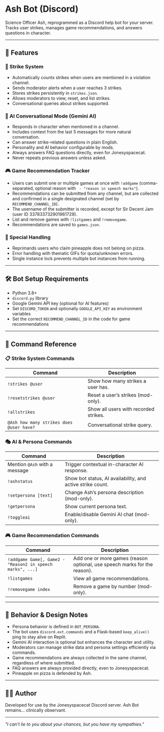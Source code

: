# Ash Bot (Discord)

Science Officer Ash, reprogrammed as a Discord help bot for your server. Tracks user strikes, manages game recommendations, and answers questions in character.

---

## 🚀 Features

### 🎯 Strike System
- Automatically counts strikes when users are mentioned in a violation channel.
- Sends moderator alerts when a user reaches 3 strikes.
- Stores strikes persistently in `strikes.json`.
- Allows moderators to view, reset, and list strikes.
- Conversational queries about strikes supported.

### 🧠 AI Conversational Mode (Gemini AI)
- Responds in character when mentioned in a channel.
- Includes context from the last 5 messages for more natural conversation.
- Can answer strike-related questions in plain English.
- Personality and AI behavior configurable by mods.
- Always answers FAQ questions directly, even for Jonesyspacecat.
- Never repeats previous answers unless asked.

### 🎮 Game Recommendation Tracker
- Users can submit one or multiple games at once with `!addgame` (comma-separated, optional reason with ` - "reason in speech marks"`).
- Recommendations can be submitted from any channel, but are collected and confirmed in a single designated channel (set by `RECOMMEND_CHANNEL_ID`).
- The username of the submitter is recorded, except for Sir Decent Jam (user ID 337833732901961729).
- List and remove games with `!listgames` and `!removegame`.
- Recommendations are saved to `games.json`.

### 🍍 Special Handling
- Reprimands users who claim pineapple does not belong on pizza.
- Error handling with thematic GIFs for quota/unknown errors.
- Single instance lock prevents multiple bot instances from running.

---

## 🛠️ Bot Setup Requirements
- Python 3.8+
- `discord.py` library
- Google Gemini API key (optional for AI features)
- Set `DISCORD_TOKEN` and optionally `GOOGLE_API_KEY` as environment variables
- Set the correct `RECOMMEND_CHANNEL_ID` in the code for game recommendations

---

## 📜 Command Reference

### 📋 Strike System Commands
| Command | Description |
|--------|-------------|
| `!strikes @user` | Show how many strikes a user has. |
| `!resetstrikes @user` | Reset a user’s strikes (mod-only). |
| `!allstrikes` | Show all users with recorded strikes. |
| `@Ash how many strikes does @user have?` | Conversational strike query. |

### 🎭 AI & Persona Commands
| Command | Description |
|--------|-------------|
| Mention `@Ash` with a message | Trigger contextual in-character AI response. |
| `!ashstatus` | Show bot status, AI availability, and active strike count. |
| `!setpersona [text]` | Change Ash’s persona description (mod-only). |
| `!getpersona` | Show current persona text. |
| `!toggleai` | Enable/disable Gemini AI chat (mod-only). |

### 🎮 Game Recommendation Commands
| Command | Description |
|--------|-------------|
| `!addgame Game[, Game2 - "Reason2 in speech marks", ...]` | Add one or more games (reason optional, use speech marks for the reason). |
| `!listgames` | View all game recommendations. |
| `!removegame index` | Remove a game by number (mod-only). |

---

## 🧪 Behavior & Design Notes
- Persona behavior is defined in `BOT_PERSONA`.
- The bot uses `discord.ext.commands` and a Flask-based `keep_alive()` ping to stay alive on Replit.
- Gemini AI interaction is optional but enhances the character and utility.
- Moderators can manage strike data and persona settings efficiently via commands.
- Game recommendations are always collected in the same channel, regardless of where submitted.
- FAQ answers are always provided directly, even to Jonesyspacecat.
- Pineapple on pizza is defended by Ash.

---

## 👨‍🚀 Author
Developed for use by the Jonesyspacecat Discord server.
Ash Bot remains... clinically observant.

---

*"I can't lie to you about your chances, but you have my sympathies."*

